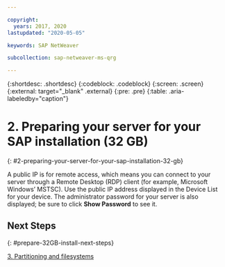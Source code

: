 ```yaml
---

copyright:
  years: 2017, 2020
lastupdated: "2020-05-05"

keywords: SAP NetWeaver

subcollection: sap-netweaver-ms-qrg

---
```


{:shortdesc: .shortdesc}
{:codeblock: .codeblock}
{:screen: .screen}
{:external: target="_blank" .external}
{:pre: .pre}
{:table: .aria-labeledby="caption"}

# 2. Preparing your server for your SAP installation (32 GB)
{: #2-preparing-your-server-for-your-sap-installation-32-gb}

A public IP is for remote access, which means you can connect to your server through a Remote Desktop (RDP) client (for example, Microsoft Windows’ MSTSC). Use the public IP address displayed in the Device List for your device. The administrator password for your server is also displayed; be sure to click **Show Password** to see it.

## Next Steps
{: #prepare-32GB-install-next-steps}

 [3. Partitioning and filesystems](/docs/sap-netweaver-ms-qrg?topic=sap-netweaver-ms-qrg-partition_32GB)

